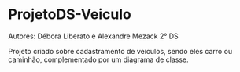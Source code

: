 # ProjetoDS-Veiculo


Autores: Débora Liberato e Alexandre Mezack 2° DS

Projeto criado sobre cadastramento de veículos, sendo eles carro ou caminhão, complementado por um diagrama de classe.

